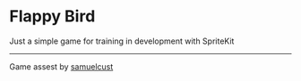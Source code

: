 
# Flappy Bird

Just a simple game for training in development with SpriteKit

----

Game assest by [samuelcust](https://github.com/samuelcust/flappy-bird-assets)
